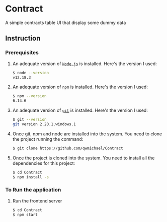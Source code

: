 # Contract
A simple contracts table UI that display some dummy data

## Instruction

### Prerequisites
1. An adequate version of [`Node.js`](https://nodejs.org/) is installed. Here's the version I used:

    ```sh
    $ node --version
    v12.18.3
    ```

2. An adequate version of  [`npm`](https://nodejs.org/) is installed. Here's the version I used:

    ```sh
    $ npm --version
    6.14.6
    ```
3. An adequate version of [`git`](https://git-scm.com/) is installed. Here's the version I used:

    ```sh
    $ git --version
    git version 2.20.1.windows.1
    ```
4. Once git, npm and node are installed into the system. You need to clone the project running the command:

    ```sh
    $ git clone https://github.com/qwmichael/Contract

    ```
5. Once the project is cloned into the system. You need to install all the dependencies for this project:

    ```sh
    $ cd Contract
    $ npm install -s

    ```
### To Run the application

1. Run the frontend server

    ```sh
    $ cd Contract
    $ npm start
    ```

